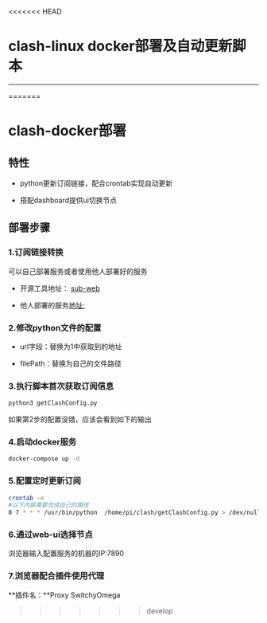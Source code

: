<<<<<<< HEAD
# clash-linux docker部署及自动更新脚本
---
=======
# clash-docker部署

## 特性

- python更新订阅链接，配合crontab实现自动更新

- 搭配dashboard提供ui切换节点

## 部署步骤

### 1.订阅链接转换

可以自己部署服务或者使用他人部署好的服务

- 开源工具地址： [sub-web](https://github.com/CareyWang/sub-web)

- 他人部署的服务[地址:](https://sub.v1.mk/)

### 2.修改python文件的配置

- url字段：替换为1中获取到的地址

- filePath：替换为自己的文件路径

### 3.执行脚本首次获取订阅信息

```bash
python3 getClashConfig.py
```

如果第2步的配置没错，应该会看到如下的输出

### 4.启动docker服务

```bash
docker-compose up -d
```

### 5.配置定时更新订阅

```bash
crontab -e
#以下内容需要改成自己的路径
0 7 * * * /usr/bin/python  /home/pi/clash/getClashConfig.py > /dev/null 2>&1  &
```

### 6.通过web-ui选择节点

浏览器输入配置服务的机器的IP:7890

### 7.浏览器配合插件使用代理

**插件名：**Proxy SwitchyOmega

>>>>>>> develop

